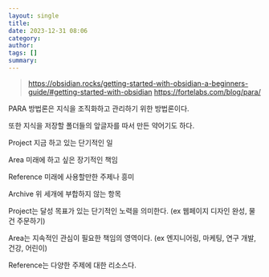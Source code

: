 ```yaml
---
layout: single
title: 
date: 2023-12-31 08:06
category: 
author: 
tags: []
summary: 
---
```


> https://obsidian.rocks/getting-started-with-obsidian-a-beginners-guide/#getting-started-with-obsidian
> https://fortelabs.com/blog/para/

PARA 방법론은 지식을 조직화하고 관리하기 위한 방법론이다.

또한 지식을 저장할 폴더들의 앞글자를 따서 만든 약어기도 하다.



Project
지금 하고 있는 단기적인 일

Area
미래에 하고 싶은 장기적인 책임

Reference
미래에 사용할만한 주제나 흥미

Archive
위 세개에 부합하지 않는 항목


Project는 달성 목표가 있는 단기적인 노력을 의미한다. (ex 웹페이지 디자인 완성, 물건 주문하기)

Area는 지속적인 관심이 필요한 책임의 영역이다. (ex 엔지니어링, 마케팅, 연구 개발, 건강, 어린이) 

Reference는 다양한 주제에 대한 리소스다. 


